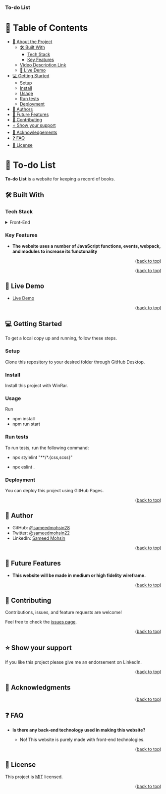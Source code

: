 <a name="readme-top"></a>

  <h3><b>To-do List</b></h3>

</div>

# 📗 Table of Contents

- [📖 About the Project](#about-project)
  - [🛠 Built With](#built-with)
    - [Tech Stack](#tech-stack)
    - [Key Features](#key-features)
  - [ Video Description Link](#video-description)
  - [🚀 Live Demo](#live-demo)
- [💻 Getting Started](#getting-started)
  - [Setup](#setup)
  - [Install](#install)
  - [Usage](#usage)
  - [Run tests](#run-tests)
  - [Deployment](#triangular_flag_on_post-deployment)
- [👥 Authors](#authors)
- [🔭 Future Features](#future-features)
- [🤝 Contributing](#contributing)
- [⭐️ Show your support](#support)
- [🙏 Acknowledgements](#acknowledgements)
- [❓ FAQ](#faq)
- [📝 License](#license)


# 📖 To-do List<a name="about-project"></a>

**To-do List** is a website for keeping a record of books.

## 🛠 Built With <a name="built-with"></a>

### Tech Stack <a name="tech-stack"></a>

<details>
  <summary>Front-End</summary>
  <ul>
    <li><a href="https://html.com/">HTML</a></li>
  </ul>
  <ul>
    <li><a href="https://developer.mozilla.org/en-US/docs/Web/CSS">CSS</a></li>
  </ul>
  <ul>
    <li><a href="https://www.javascript.com/">JavaScript</a></li>
  </ul>
</details>


### Key Features <a name="key-features"></a>

- **The website uses a number of JavaScript functions, events, webpack, and modules to increase its functonality**

<p align="right">(<a href="#readme-top">back to top</a>)</p>

<p align="right">(<a href="#readme-top">back to top</a>)</p>

## 🚀 Live Demo <a name="live-demo"></a>

- [Live Demo](https://sameedmohsin28.github.io/todo-list/dist/)

<p align="right">(<a href="#readme-top">back to top</a>)</p>

## 💻 Getting Started <a name="getting-started"></a>

To get a local copy up and running, follow these steps.

### Setup

Clone this repository to your desired folder through GitHub Desktop.

### Install

Install this project with WinRar.

### Usage

Run
- npm install
- npm run start

### Run tests

To run tests, run the following command:

- npx stylelint "**/*.{css,scss}"
        
- npx eslint .

### Deployment

You can deploy this project using GitHub Pages.

<p align="right">(<a href="#readme-top">back to top</a>)</p>


## 👥 Author <a name="authors"></a>

- GitHub: [@sameedmohsin28](https://github.com/sameedmohsin28/)
- Twitter: [@sameedmohsin22](https://twitter.com/SameedMohsin22)
- LinkedIn: [Sameed Mohsin](https://www.linkedin.com/in/sameed-mohsin-538792180/)

<p align="right">(<a href="#readme-top">back to top</a>)</p>

## 🔭 Future Features <a name="future-features"></a>

- **This website will be made in medium or high fidelity wireframe.**

<p align="right">(<a href="#readme-top">back to top</a>)</p>

## 🤝 Contributing <a name="contributing"></a>

Contributions, issues, and feature requests are welcome!

Feel free to check the [issues page](https://github.com/sameedmohsin28/Todo-List/issues).

<p align="right">(<a href="#readme-top">back to top</a>)</p>

## ⭐️ Show your support <a name="support"></a>

If you like this project please give me an endorsement on LinkedIn.

<p align="right">(<a href="#readme-top">back to top</a>)</p>

## 🙏 Acknowledgments <a name="acknowledgements"></a>

<p align="right">(<a href="#readme-top">back to top</a>)</p>

## ❓ FAQ <a name="faq"></a>

- **Is there any back-end technology used in making this website?**

  - No! This website is purely made with front-end technologies.

<p align="right">(<a href="#readme-top">back to top</a>)</p>

## 📝 License <a name="license"></a>

This project is [MIT](https://github.com/sameedmohsin28/Todo-List/blob/main/LICENSE) licensed.

<p align="right">(<a href="#readme-top">back to top</a>)</p>
